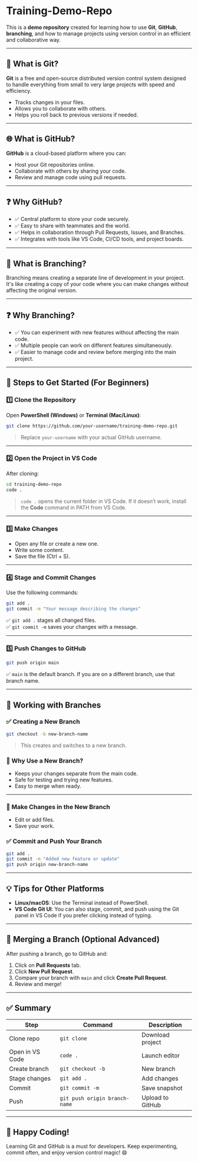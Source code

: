 # Training-Demo-Repo

This is a **demo repository** created for learning how to use **Git**, **GitHub**, **branching**, and how to manage projects using version control in an efficient and collaborative way.

---

## 📌 What is Git?

**Git** is a free and open-source distributed version control system designed to handle everything from small to very large projects with speed and efficiency.

- Tracks changes in your files.
- Allows you to collaborate with others.
- Helps you roll back to previous versions if needed.

---

## 🌐 What is GitHub?

**GitHub** is a cloud-based platform where you can:

- Host your Git repositories online.
- Collaborate with others by sharing your code.
- Review and manage code using pull requests.

---

## ❓ Why GitHub?

- ✅ Central platform to store your code securely.
- ✅ Easy to share with teammates and the world.
- ✅ Helps in collaboration through Pull Requests, Issues, and Branches.
- ✅ Integrates with tools like VS Code, CI/CD tools, and project boards.

---

## 🌿 What is Branching?

Branching means creating a separate line of development in your project. It's like creating a copy of your code where you can make changes without affecting the original version.

---

## ❓ Why Branching?

- ✅ You can experiment with new features without affecting the main code.
- ✅ Multiple people can work on different features simultaneously.
- ✅ Easier to manage code and review before merging into the main project.

---

## 🧭 Steps to Get Started (For Beginners)

### 1️⃣ Clone the Repository

Open **PowerShell (Windows)** or **Terminal (Mac/Linux)**:

```bash
git clone https://github.com/your-username/training-demo-repo.git
```

> Replace `your-username` with your actual GitHub username.

---

### 2️⃣ Open the Project in VS Code

After cloning:

```bash
cd training-demo-repo
code .
```

> `code .` opens the current folder in VS Code. If it doesn’t work, install the **Code** command in PATH from VS Code.

---

### 3️⃣ Make Changes

- Open any file or create a new one.
- Write some content.
- Save the file (Ctrl + S).

---

### 4️⃣ Stage and Commit Changes

Use the following commands:

```bash
git add .
git commit -m "Your message describing the changes"
```

✅ `git add .` stages all changed files.  
✅ `git commit -m` saves your changes with a message.

---

### 5️⃣ Push Changes to GitHub

```bash
git push origin main
```

✅ `main` is the default branch. If you are on a different branch, use that branch name.

---

## 🌱 Working with Branches

### ✅ Creating a New Branch

```bash
git checkout -b new-branch-name
```

> This creates and switches to a new branch.

### 🧠 Why Use a New Branch?

- Keeps your changes separate from the main code.
- Safe for testing and trying new features.
- Easy to merge when ready.

---

### 📝 Make Changes in the New Branch

- Edit or add files.
- Save your work.

### ✅ Commit and Push Your Branch

```bash
git add .
git commit -m "Added new feature or update"
git push origin new-branch-name
```

---

## 💡 Tips for Other Platforms

- **Linux/macOS**: Use the Terminal instead of PowerShell.
- **VS Code Git UI**: You can also stage, commit, and push using the Git panel in VS Code if you prefer clicking instead of typing.

---

## 🔄 Merging a Branch (Optional Advanced)

After pushing a branch, go to GitHub and:

1. Click on **Pull Requests** tab.
2. Click **New Pull Request**.
3. Compare your branch with `main` and click **Create Pull Request**.
4. Review and merge!

---

## ✅ Summary

| Step | Command | Description |
|------|---------|-------------|
| Clone repo | `git clone` | Download project |
| Open in VS Code | `code .` | Launch editor |
| Create branch | `git checkout -b` | New branch |
| Stage changes | `git add .` | Add changes |
| Commit | `git commit -m` | Save snapshot |
| Push | `git push origin branch-name` | Upload to GitHub |

---

## 🚀 Happy Coding!

Learning Git and GitHub is a must for developers. Keep experimenting, commit often, and enjoy version control magic! 😄